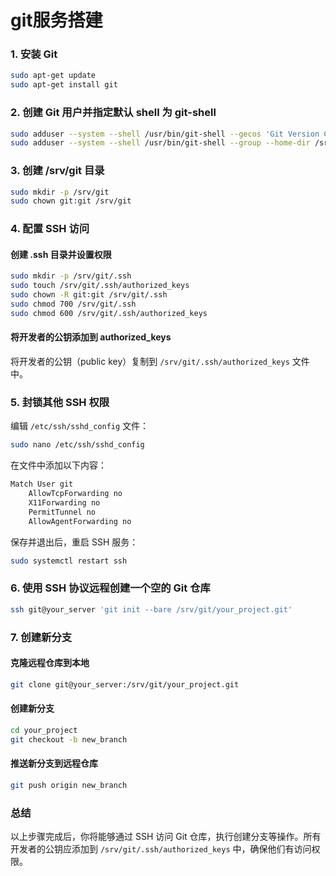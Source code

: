 # git服务搭建

### 1. 安装 Git
```sh
sudo apt-get update
sudo apt-get install git
```

### 2. 创建 Git 用户并指定默认 shell 为 git-shell
```sh
sudo adduser --system --shell /usr/bin/git-shell --gecos 'Git Version Control' --group --disabled-password --home /srv/git git
sudo adduser --system --shell /usr/bin/git-shell --group --home-dir /srv/git git
```

### 3. 创建 /srv/git 目录
```sh
sudo mkdir -p /srv/git
sudo chown git:git /srv/git
```

### 4. 配置 SSH 访问
#### 创建 .ssh 目录并设置权限
```sh
sudo mkdir -p /srv/git/.ssh
sudo touch /srv/git/.ssh/authorized_keys
sudo chown -R git:git /srv/git/.ssh
sudo chmod 700 /srv/git/.ssh
sudo chmod 600 /srv/git/.ssh/authorized_keys
```

#### 将开发者的公钥添加到 authorized_keys
将开发者的公钥（public key）复制到 `/srv/git/.ssh/authorized_keys` 文件中。

### 5. 封锁其他 SSH 权限
编辑 `/etc/ssh/sshd_config` 文件：
```sh
sudo nano /etc/ssh/sshd_config
```
在文件中添加以下内容：
```sh
Match User git
    AllowTcpForwarding no
    X11Forwarding no
    PermitTunnel no
    AllowAgentForwarding no
```
保存并退出后，重启 SSH 服务：
```sh
sudo systemctl restart ssh
```

### 6. 使用 SSH 协议远程创建一个空的 Git 仓库
```sh
ssh git@your_server 'git init --bare /srv/git/your_project.git'
```

### 7. 创建新分支
#### 克隆远程仓库到本地
```sh
git clone git@your_server:/srv/git/your_project.git
```

#### 创建新分支
```sh
cd your_project
git checkout -b new_branch
```

#### 推送新分支到远程仓库
```sh
git push origin new_branch
```

### 总结
以上步骤完成后，你将能够通过 SSH 访问 Git 仓库，执行创建分支等操作。所有开发者的公钥应添加到 `/srv/git/.ssh/authorized_keys` 中，确保他们有访问权限。